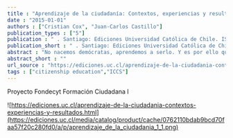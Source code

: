 ```yaml
---
title : "Aprendizaje de la ciudadanía: Contextos, experiencias y resultados"
date : "2015-01-01"
authors : ["Cristian Cox", "Juan-Carlos Castillo"]
publication_types : ["5"]
publication : " . Santiago: Ediciones Universidad Católica de Chile. ISBN: 978-956-14-1513-3"
publication_short : " . Santiago: Ediciones Universidad Católica de Chile. ISBN: 978-956-14-1513-3"
abstract : "No nacemos demócratas, aprendemos a serlo. Y es por ello que la educación representa un factor clave para promover la ciudadaní­a y el desarrollo democrático. Con educación, dice la teorí­a y la investigación, se fortalecen la cooperación y la cohesión social, y se adquieren las capacidades para procesar el conflicto. Sin educación, o con una versión magra de ella, la democracia no puede ser robusta ni crecer. ¿Estamos formando para la ciudadaní­a compleja del nuevo escenario? Esa es la pregunta que cruza el conjunto de catorce trabajos teóricos y empí­ricos que reúne este libro, que se refieren tanto a Chile como a paí­ses de Latinoamérica y el mundo desarrollado. Estas investigaciones llevadas a cabo a lo largo de tres años analizan la compleja relación entre educación, ciudadaní­a y democracia."
abstract_short : ""
url_source : "https://ediciones.uc.cl/aprendizaje-de-la-ciudadania-contextos-experiencias-y-resultados.html"
tags : ["citizenship education","ICCS"]
---
```

Proyecto Fondecyt Formación Ciudadana I

![https://ediciones.uc.cl/aprendizaje-de-la-ciudadania-contextos-experiencias-y-resultados.html](https://ediciones.uc.cl/media/catalog/product/cache/0762110bdab9bcd70faa57f20c280fd0/a/p/aprendizaje_de_la_ciudadania_1_1.png)
